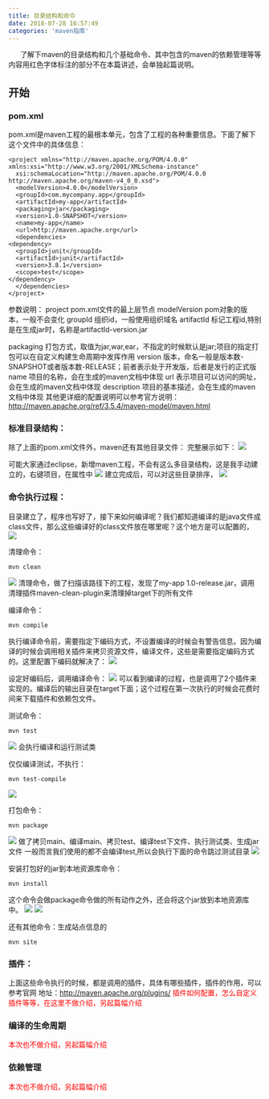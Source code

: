 ```yaml
---
title: 目录结构和命令
date: 2018-07-28 16:57:49
categories: 'maven指南'
---
```

&nbsp;&nbsp;&nbsp;&nbsp;&nbsp;&nbsp;了解下maven的目录结构和几个基础命令、其中包含的maven的依赖管理等等内容用红色字体标注的部分不在本篇讲述，会单独起篇说明。

## 开始

### pom.xml
pom.xml是maven工程的最根本单元，包含了工程的各种重要信息。下面了解下这个文件中的具体信息：

```
<project xmlns="http://maven.apache.org/POM/4.0.0" xmlns:xsi="http://www.w3.org/2001/XMLSchema-instance"
  xsi:schemaLocation="http://maven.apache.org/POM/4.0.0 http://maven.apache.org/maven-v4_0_0.xsd">
  <modelVersion>4.0.0</modelVersion>
  <groupId>com.mycompany.app</groupId>
  <artifactId>my-app</artifactId>
  <packaging>jar</packaging>
  <version>1.0-SNAPSHOT</version>
  <name>my-app</name>
  <url>http://maven.apache.org</url>
  <dependencies>
<dependency>
  <groupId>junit</groupId>
  <artifactId>junit</artifactId>
  <version>3.8.1</version>
  <scope>test</scope>
</dependency>
  </dependencies>
</project>
```
    

参数说明：
project 		pom.xml文件的最上层节点
modelVersion  pom对象的版本，一般不会变化
groupId        组织id，一般使用组织域名
artifactId     标记工程id,特别是在生成jar时，名称是artifactId-version.jar

packaging   打包方式，取值为jar,war,ear，不指定的时候默认是jar;项目的指定打包可以在自定义构建生命周期中发挥作用
version     版本，命名一般是版本数-SNAPSHOT或者版本数-RELEASE；前者表示处于开发版，后者是发行的正式版
name    项目的名称，会在生成的maven文档中体现
url    表示项目可以访问的网址，会在生成的maven文档中体现
description  项目的基本描述，会在生成的maven文档中体现
其他更详细的配置说明可以参考官方说明：
http://maven.apache.org/ref/3.5.4/maven-model/maven.html

### 标准目录结构：
除了上面的pom.xml文件外，maven还有其他目录文件：
完整展示如下：
![](https://i.imgur.com/ZNR47vF.png)

可能大家通过eclipse，新增maven工程，不会有这么多目录结构，这是我手动建立的，右键项目，在属性中
![](https://i.imgur.com/BNmQ8dX.png)
建立完成后，可以对这些目录排序，
![](https://i.imgur.com/XK0KOAg.png)

### 命令执行过程：
目录建立了，程序也写好了，接下来如何编译呢？我们都知道编译的是java文件成class文件，那么这些编译好的class文件放在哪里呢？这个地方是可以配置的，
![](https://i.imgur.com/mnfUdxq.png)

清理命令： 
```
mvn clean
```
![](https://i.imgur.com/cw5k8De.png)
清理命令，做了扫描该路径下的工程，发现了my-app 1.0-release.jar，调用清理插件maven-clean-plugin来清理掉target下的所有文件

编译命令： 
```
mvn compile
```
执行编译命令前，需要指定下编码方式，不设置编译的时候会有警告信息。因为编译的时候会调用相关插件来拷贝资源文件，编译文件，这些是需要指定编码方式的。这里配置下编码就解决了：
![](https://i.imgur.com/4WcRtfP.png)

设定好编码后，调用编译命令：
![](https://i.imgur.com/XNYuYVL.png)
可以看到编译的过程，也是调用了2个插件来实现的。编译后的输出目录在target下面；这个过程在第一次执行的时候会花费时间来下载插件和依赖包文件。

测试命令：
```
mvn test
```
![](https://i.imgur.com/lppVHup.png)
会执行编译和运行测试类

仅仅编译测试，不执行： 
```
mvn test-compile
```
![](https://i.imgur.com/PO7Qe0P.png)

打包命令： 
```
mvn package
```
![](https://i.imgur.com/1lPAnZk.png)
做了拷贝main、编译main、拷贝test、编译test下文件、执行测试类、生成jar文件
一般而言我们使用的都不会编译test,所以会执行下面的命令跳过测试目录
![](https://i.imgur.com/cbZJtdn.png)


安装打包好的jar到本地资源库命令： 
```
mvn install
```
这个命令会做package命令做的所有动作之外，还会将这个jar放到本地资源库中。
![](https://i.imgur.com/g3Lea3j.png)
![](https://i.imgur.com/FJwB9lP.png)


还有其他命令：生成站点信息的
```
mvn site
```

### 插件：
上面这些命令执行的时候，都是调用的插件，具体有哪些插件，插件的作用，可以参考官网
地址：http://maven.apache.org/plugins/
<font color='red'>插件如何配置，怎么自定义插件等等，在这里不做介绍，另起篇幅介绍</font>

### 编译的生命周期
<font color='red'>本次也不做介绍，另起篇幅介绍</font>

### 依赖管理
<font color='red'>本次也不做介绍，另起篇幅介绍</font>
